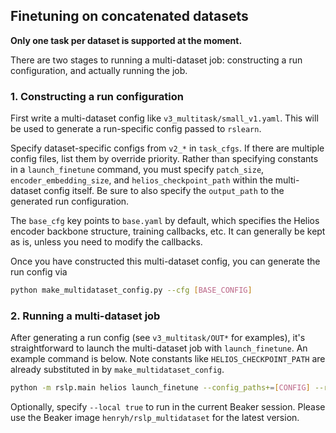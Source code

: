 ## Finetuning on concatenated datasets

**Only one task per dataset is supported at the moment.**

There are two stages to running a multi-dataset job: constructing a run configuration, and actually running the job.

### 1. Constructing a run configuration

First write a multi-dataset config like `v3_multitask/small_v1.yaml`. This will be used to generate a run-specific config passed to `rslearn`.

Specify dataset-specific configs from `v2_*` in `task_cfgs`. If there are multiple config files, list them by override priority. Rather than specifying constants in a `launch_finetune` command, you must specify `patch_size`, `encoder_embedding_size`, and `helios_checkpoint_path` within the multi-dataset config itself. Be sure to also specify the `output_path` to the generated run configuration.

The `base_cfg` key points to `base.yaml` by default, which specifies the Helios encoder backbone structure,  training callbacks, etc. It can generally be kept as is, unless you need to modify the callbacks.

Once you have constructed this multi-dataset config, you can generate the run config via

```bash
python make_multidataset_config.py --cfg [BASE_CONFIG]
```

### 2. Running a multi-dataset job

After generating a run config (see `v3_multitask/OUT*` for examples), it's straightforward to launch the multi-dataset job with `launch_finetune`. An example command is below. Note constants like `HELIOS_CHECKPOINT_PATH` are already substituted in by `make_multidataset_config`.

```bash
python -m rslp.main helios launch_finetune --config_paths+=[CONFIG] --rslp_project [PROJECT] --experiment_id [ID] --cluster+=[CLUSTER] --image_name [IMAGE_NAME]
```

Optionally, specify `--local true` to run in the current Beaker session. Please use the Beaker image `henryh/rslp_multidataset` for the latest version.
